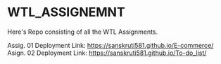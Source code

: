 # WTL_ASSIGNEMNT
Here's Repo consisting of all the WTL Assignments. </br>


Assig. 01 Deployment Link:  https://sanskruti581.github.io/E-commerce/ </br>
Asign. 02 Deployment Link:  https://sanskruti581.github.io/To-do_list/ </br>
